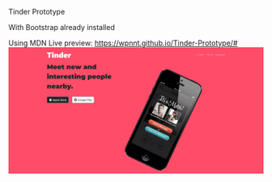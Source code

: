 Tinder Prototype

With Bootstrap already installed

Using MDN
Live preview: https://wpnnt.github.io/Tinder-Prototype/#
<img src="images/Preview-Image.png">
